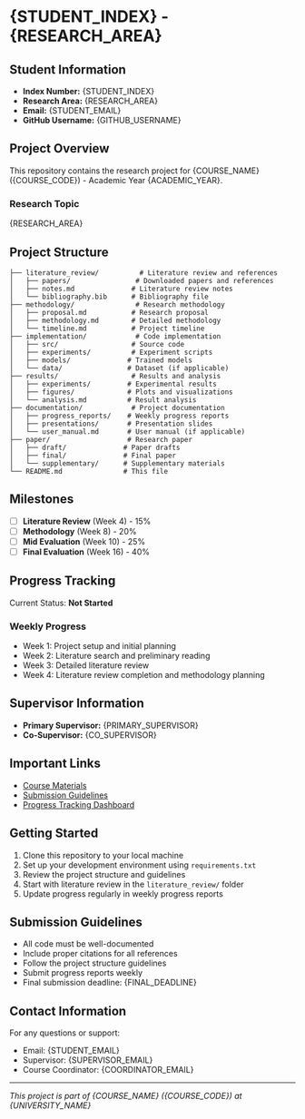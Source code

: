 # {STUDENT_INDEX} - {RESEARCH_AREA}

## Student Information
- **Index Number:** {STUDENT_INDEX}
- **Research Area:** {RESEARCH_AREA}
- **Email:** {STUDENT_EMAIL}
- **GitHub Username:** {GITHUB_USERNAME}

## Project Overview
This repository contains the research project for {COURSE_NAME} ({COURSE_CODE}) - Academic Year {ACADEMIC_YEAR}.

### Research Topic
{RESEARCH_AREA}

## Project Structure
```
├── literature_review/          # Literature review and references
│   ├── papers/                # Downloaded papers and references
│   ├── notes.md              # Literature review notes
│   └── bibliography.bib      # Bibliography file
├── methodology/               # Research methodology
│   ├── proposal.md           # Research proposal
│   ├── methodology.md        # Detailed methodology
│   └── timeline.md           # Project timeline
├── implementation/            # Code implementation
│   ├── src/                  # Source code
│   ├── experiments/          # Experiment scripts
│   ├── models/              # Trained models
│   └── data/                # Dataset (if applicable)
├── results/                  # Results and analysis
│   ├── experiments/         # Experimental results
│   ├── figures/             # Plots and visualizations
│   └── analysis.md          # Result analysis
├── documentation/            # Project documentation
│   ├── progress_reports/    # Weekly progress reports
│   ├── presentations/       # Presentation slides
│   └── user_manual.md       # User manual (if applicable)
├── paper/                   # Research paper
│   ├── draft/              # Paper drafts
│   ├── final/              # Final paper
│   └── supplementary/      # Supplementary materials
└── README.md               # This file
```

## Milestones
- [ ] **Literature Review** (Week 4) - 15%
- [ ] **Methodology** (Week 8) - 20%
- [ ] **Mid Evaluation** (Week 10) - 25%
- [ ] **Final Evaluation** (Week 16) - 40%

## Progress Tracking
Current Status: **Not Started**

### Weekly Progress
- Week 1: Project setup and initial planning
- Week 2: Literature search and preliminary reading
- Week 3: Detailed literature review
- Week 4: Literature review completion and methodology planning

## Supervisor Information
- **Primary Supervisor:** {PRIMARY_SUPERVISOR}
- **Co-Supervisor:** {CO_SUPERVISOR}

## Important Links
- [Course Materials]({COURSE_LINK})
- [Submission Guidelines]({SUBMISSION_LINK})
- [Progress Tracking Dashboard]({DASHBOARD_LINK})

## Getting Started
1. Clone this repository to your local machine
2. Set up your development environment using `requirements.txt`
3. Review the project structure and guidelines
4. Start with literature review in the `literature_review/` folder
5. Update progress regularly in weekly progress reports

## Submission Guidelines
- All code must be well-documented
- Include proper citations for all references
- Follow the project structure guidelines
- Submit progress reports weekly
- Final submission deadline: {FINAL_DEADLINE}

## Contact Information
For any questions or support:
- Email: {STUDENT_EMAIL}
- Supervisor: {SUPERVISOR_EMAIL}
- Course Coordinator: {COORDINATOR_EMAIL}

---
*This project is part of {COURSE_NAME} ({COURSE_CODE}) at {UNIVERSITY_NAME}*